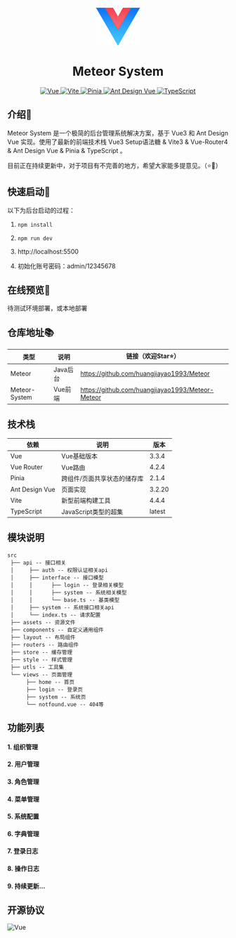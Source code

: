 <div align="center">


![logo](./public/favicon.ico)

<h1>Meteor System</h1>
<p align="center">
	<a href="https://v3.vuejs.org/" target="_blank">
		<img src="https://img.shields.io/badge/Vue.js-3.3.4-green" alt="Vue">
	</a>
	<a href="https://vitejs.cn/" target="_blank">
		<img src="https://img.shields.io/badge/Vite-4.4.4-yellow" alt="Vite">
	</a>
	<a href="https://pinia.web3doc.top/" target="_blank">
		<img src="https://img.shields.io/badge/Pinia-2.1.4-orange" alt="Pinia">
	</a>
	<a href="https://www.antdv.com/components/overview" target="_blank">
		<img src="https://img.shields.io/badge/Ant Design Vue-3.2.20-lightgrey" alt="Ant Design Vue">
	</a>
	<a href="https://www.tslang.cn/" target="_blank">
		<img src="https://img.shields.io/badge/TypeScript-latest-blue" alt="TypeScript">
	</a>
</p>
</div>

## 介绍📖

Meteor System 是一个极简的后台管理系统解决方案，基于 Vue3 和 Ant Design Vue 实现。使用了最新的前端技术栈 Vue3
Setup语法糖 & Vite3 & Vue-Router4 & Ant Design Vue & Pinia & TypeScript 。

目前正在持续更新中，对于项目有不完善的地方，希望大家能多提意见。（⭐🤣）

## 快速启动📖

以下为后台启动的过程：

1. `npm install`


2. `npm run dev`


3. http://localhost:5500


4. 初始化账号密码：admin/12345678

## 在线预览👀

待测试环境部署，或本地部署

## 仓库地址📚

| 类型            | 说明     | 链接（欢迎Star⭐）                                      |
|---------------|--------|--------------------------------------------------|
| Meteor        | Java后台 | https://github.com/huangjiayao1993/Meteor        |
| Meteor-System | Vue前端  | https://github.com/huangjiayao1993/Meteor-Meteor |

## 技术栈

| 依赖             | 说明              | 版本     |
|----------------|-----------------|--------|
| Vue            | Vue基础版本         | 3.3.4  |
| Vue Router     | Vue路由           | 4.2.4  |
| Pinia          | 跨组件/页面共享状态的储存库  | 2.1.4  |
| Ant Design Vue | 页面实现            | 3.2.20 |
| Vite           | 新型前端构建工具        | 4.4.4  |
| TypeScript     | JavaScript类型的超集 | latest |

## 模块说明

```
src
 ├── api -- 接口相关
 │     ├── auth -- 权限认证相关api
 │     ├── interface -- 接口模型
 │     │      ├── login -- 登录相关模型
 │     │      ├── system -- 系统相关模型
 │     │      └── base.ts -- 基类模型
 │     ├── system -- 系统接口相关api
 │     └── index.ts -- 请求配置
 ├── assets -- 资源文件
 ├── components -- 自定义通用组件
 ├── layout -- 布局组件
 ├── routers -- 路由组件
 ├── store -- 缓存管理
 ├── style -- 样式管理
 ├── utls -- 工具集
 └── views -- 页面管理
      ├── home -- 首页
      ├── login -- 登录页
      ├── system -- 系统页
      └── notfound.vue -- 404等
```

## 功能列表

#### 1. 组织管理

#### 2. 用户管理

#### 3. 角色管理

#### 4. 菜单管理

#### 5. 系统配置

#### 6. 字典管理

#### 7. 登录日志

#### 8. 操作日志

#### 9. 持续更新...

## 开源协议

<img src="https://img.shields.io/badge/License-MIT-green" alt="Vue">
